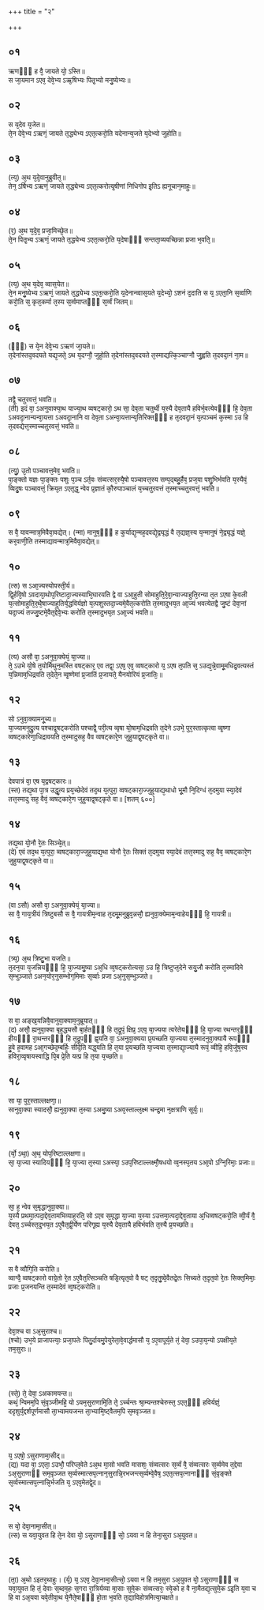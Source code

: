 +++
title = "२"

+++
## ०१
ऋणᳫँ᳭ ह वै᳘ जायते यो᳘ ऽस्ति॥  
स जा᳘यमान ऽएव᳘ देवे᳘भ्य ऽऋ᳘षिभ्यः पितृ᳘भ्यो मनु᳘ष्येभ्यः॥  
## ०२
स य᳘देव य᳘जेत॥  
ते᳘न देवे᳘भ्य ऽऋणं᳘ जायते त᳘द्ध्येभ्य ऽएत᳘त्करो᳘ति यदेनान्य᳘जते य᳘देभ्यो जुहोति॥  
## ०३
(त्य᳘) अ᳘थ य᳘दे᳘वानुब्रुवीत᳘॥  
तेन᳘ ऽर्षिभ्य ऽऋणं᳘ जायते त᳘द्ध्येभ्य ऽएत᳘त्करोत्यृ᳘षीणां निधिगोप इ᳘तिऽ ह्यनूचान᳘माहुः॥  
## ०४
(र᳘) अ᳘थ य᳘दे᳘व᳘ प्रजा᳘मिच्छे᳘त॥  
ते᳘न पितृ᳘भ्य ऽऋणं᳘ जायते त᳘द्ध्येभ्य ऽएत᳘त्करो᳘ति य᳘देषाᳫँ᳭ सन्तता᳘व्यवच्छिन्ना प्रजा भ᳘वति᳘॥  
## ०५
(त्य᳘) अ᳘थ य᳘देव᳘ व्वास᳘येत॥  
ते᳘न मनु᳘ष्येभ्य ऽऋणं᳘ जायते त᳘द्ध्येभ्य ऽएत᳘त्करो᳘ति य᳘देनान्व्वास᳘यते य᳘देभ्यो᳘ ऽशनं द᳘दाति स य᳘ ऽएता᳘नि स᳘र्व्वाणि करो᳘ति स᳘ कृत᳘कर्मा त᳘स्य स᳘र्व्वमाप्तᳫँ᳭ स᳘र्व्वं जितम्॥  
## ०६
(ᳫँ᳭) स ये᳘न देवे᳘भ्य ऽऋणं जा᳘यते॥  
त᳘देनांस्तद᳘वदयते यद्य᳘जते᳘ ऽथ य᳘दग्नौ᳘ जुहो᳘ति त᳘देनांस्तद᳘वदयते त᳘स्माद्यत्कि᳘ञ्चाग्नौ जु᳘ह्वति त᳘दवदा᳘नं ना᳘म॥  
## ०७
तद्वै᳘ चतुरवत्तं᳘ भवति॥  
(ती) इदं वा᳘ ऽअनुवाक्या᳘थ याज्या᳘थ व्वषट्कारो᳘ ऽथ सा᳘ देव᳘ता चतुर्थी य᳘स्यै देव᳘तायै हविर्भ᳘वत्येवᳫँ᳭ हि᳘ देव᳘ता ऽअवदा᳘नान्यन्वा᳘यत्ता ऽअवदा᳘नानि वा देव᳘ता ऽअन्वा᳘यत्तान्य᳘तिरिक्तᳫँ᳭ ह त᳘दवदा᳘नं य᳘त्पञ्चमं क᳘स्मा ऽउ हि त᳘दवद्येत्त᳘स्माच्चतुरवत्तं᳘ भवति॥  
## ०८
(त्यु᳘) उ᳘तो पञ्चावत्त᳘मेव᳘ भवति॥  
पा᳘ङ्क्तो यज्ञः पा᳘ङ्क्तः पशुः प᳘ञ्च ऽर्त᳘वः संव्वत्सर᳘स्यै᳘षो पञ्चावत्त᳘स्य सम्प᳘द्बहु᳘र्हैव᳘ प्रज᳘या पशु᳘भिर्भवति य᳘स्यैवं᳘ व्विदु᳘षः पञ्चावत्तं᳘ क्रिय᳘त ऽएत᳘द्ध᳘ न्वेव प्र᳘ज्ञातं कौ᳘रुपाञ्चालं य᳘च्चतुरवत्तं त᳘स्माच्चतुरवत्तं᳘ भवति॥  
## ०९
स वै᳘ यावन्मात्र᳘मिवैवा᳘वद्येत्। 
(न्मा) मानुष᳘ᳫँ᳭ ह कुर्याद्य᳘न्मह᳘दवद्ये᳘द्व्यृद्धं वै त᳘द्यज्ञ᳘स्य य᳘न्मानुषं ने᳘द्व्यृद्धं यज्ञे᳘ कर᳘वाणी᳘ति तस्माद्यावन्मात्र᳘मिवैवा᳘वद्येत्॥  
## १०
(त्स) स ऽआ᳘ज्यस्योपस्ती᳘र्य॥  
द्वि᳘र्हवि᳘षो ऽवदाया᳘थोप᳘रिष्टादा᳘ज्यस्याभि᳘घारयति द्वे वा ऽआ᳘हुती सोमाहुति᳘रे᳘वा᳘न्याज्याहुति᳘रन्या त᳘त ऽएषा के᳘वली य᳘त्सोमाहुति᳘र᳘थै᳘षाज्याहुतिर्य᳘द्धविर्यज्ञो य᳘त्पशुस्तदा᳘ज्यमे᳘वैत᳘त्करोति त᳘स्मादुभय᳘त आ᳘ज्यं भवत्येतद्वै जु᳘ष्टं देवा᳘नां यदा᳘ज्यं तज्जु᳘ष्टमे᳘वैत᳘द्देवे᳘भ्यः करोति त᳘स्मादुभय᳘त ऽआ᳘ज्यं भवति॥  
## ११
(त्य) असौ वा᳘ ऽअनुवा᳘क्येयं᳘ या᳘ज्या॥  
ते᳘ ऽउभे यो᳘षे त᳘योर्मिथुन᳘मस्ति वषट्कार᳘ एव तद्वा᳘ ऽएष᳘ एव᳘ व्वषट्कारो य᳘ ऽएष त᳘पति स᳘ ऽउद्य᳘न्ने᳘वामू᳘मधिद्र᳘वत्यस्तं य᳘न्निमाम᳘धिद्रवति त᳘देते᳘न व्वृ᳘ष्णेमां प्र᳘जातिं प्र᳘जायते᳘ यैनयोरियं प्र᳘जातिः᳘॥  
## १२
सो ऽनुवा᳘क्यामनू᳘च्य॥  
या᳘ज्यामनुद्रु᳘त्य पश्चाद्व᳘षट्करोति पश्चाद्वै᳘ परी᳘त्य व्वृषा यो᳘षाम᳘धिद्रवति त᳘देने ऽउभे᳘ पुर᳘स्तात्कृत्वा व्वृ᳘ष्णा व्वषट्कारेणा᳘धिद्रावयति त᳘स्मादुसह᳘ वैव व्वषट्कारे᳘ण जुहुयाद्व᳘षट्कृते वा॥  
## १३
देवपात्रं वा᳘ एष य᳘द्वषट्कारः॥  
(स्त) तद्य᳘था पा᳘त्र उद्धृ᳘त्य प्रय᳘च्छेदेवं तद᳘थ य᳘त्पुरा᳘ व्वषट्कारा᳘ज्जुहुयाद्य᳘थाधो भू᳘मौ नि᳘दिग्धं त᳘दमुया स्या᳘देवं तत्त᳘स्मादु सह᳘ वैवं᳘ व्वषट्कारे᳘ण जुहुयाद्व᳘षट्कृते वा॥ [शतम् ६००]  
## १४
तद्य᳘था यो᳘नौ रे᳘तः सिञ्चे᳘त्॥  
(दे) एवं तद᳘थ य᳘त्पुरा᳘ व्वषट्कारा᳘ज्जुहुयाद्य᳘था योनौ रे᳘तः सिक्तं त᳘दमुया स्या᳘देवं तत्त᳘स्मादु सह᳘ वैव᳘ व्वषट्कारे᳘ण जुहुयाद्व᳘षट्कृते वा॥  
## १५
(वा ऽसौ) असौ वा᳘ ऽअनुवा᳘क्येयं᳘ या᳘ज्या॥  
सा वै᳘ गाय᳘त्रीयं त्रिष्टुबसौ स वै᳘ गायत्रीम᳘न्वाह त᳘दमू᳘मनुब्रुव᳘न्नसौ᳘ ह्यनुवा᳘क्येमाम᳘न्वाहेयᳫँ᳭ हि᳘ गायत्री॥  
## १६
(त्र्य᳘) अ᳘थ त्रिष्टु᳘भा यजति॥  
त᳘दन᳘या य᳘जन्नियᳫँ᳭ हि᳘ या᳘ज्यामु᳘ष्या ऽअ᳘धि व्व᳘षट्करोत्यसा᳘ ऽउ हि᳘ त्रिष्टुप्त᳘देने सयु᳘जौ करोति त᳘स्मादिमे स᳘म्भुञ्जाते ऽअन᳘योर᳘नुसम्भोग᳘मिमाः स᳘र्व्वाः प्रजा ऽअ᳘नुस᳘म्भुञ्जते॥  
## १७
स वा᳘ अङ्ख᳘यन्निवै᳘वानुवा᳘क्याम᳘नुब्रूयात्॥  
(द) असौ᳘ ह्यनुवा᳘क्या बृह᳘द्ध्यसौ बा᳘र्हतᳫँ᳭ हि त᳘द्रूपं᳘ क्षिप्र᳘ ऽएव᳘ या᳘ज्यया त्वरेतेयᳫँ᳭ हि᳘ या᳘ज्या रथन्तर᳘ᳫँ᳭ हीयᳫँ᳭ रा᳘थन्तरᳫँ᳭ हि त᳘द्रूपᳫं ह्व᳘यति वा᳘ ऽअनुवा᳘क्यया प्र᳘यच्छति या᳘ज्यया त᳘स्मादनुवा᳘क्यायै रूपᳫँ᳭ हु᳘वे ह᳘वामह ऽआ᳘गच्छेद᳘म्बर्हिः᳘ सीदे᳘ति यद्ध᳘यति हि त᳘या प्र᳘यच्छति या᳘ज्यया त᳘स्माद्या᳘ज्यायै रूपं᳘ व्वीहि᳘ हवि᳘र्जुष᳘स्व हविरा᳘व्वृषायस्वाद्धि पि᳘ब प्रे᳘ति यत्प्र हि त᳘या य᳘च्छति॥  
## १८
सा या᳘ पुर᳘स्ताल्लक्षणा᳘॥  
सानुवा᳘क्या स्यादसौ᳘ ह्यनुवा᳘क्या त᳘स्या ऽअमु᳘ष्या ऽअव᳘स्ताल्ल᳘क्ष्म चन्द्र᳘मा न᳘क्षत्राणि सूर्यः᳘॥  
## १९
(र्यो᳘ ऽथा᳘) अ᳘थ᳘ योप᳘रिष्टाल्लक्षणा॥  
सा᳘ या᳘ज्या स्यादियᳫँ᳭ हि᳘ या᳘ज्या त᳘स्या ऽअस्या᳘ ऽउप᳘रिष्टाल्लक्ष्मौ᳘षधयो व्व᳘नस्प᳘तय ऽआ᳘पो ऽग्नि᳘रिमाः᳘ प्रजाः॥  
## २०
सा᳘ ह᳘ न्वेव स᳘मृद्धानुवा᳘क्या॥  
य᳘स्यै प्रथमा᳘त्पदा᳘द्देव᳘तामभिव्याह᳘रति᳘ सो ऽएव स᳘मृद्धा या᳘ज्या य᳘स्या ऽउत्तमा᳘त्पदा᳘द्देव᳘ताया अ᳘धिव्वषट्करो᳘ति व्वी᳘र्यं वै᳘ देवत᳘ ऽर्च्चस्त᳘दुभय᳘त ऽए᳘वैत᳘द्वी᳘र्येण परिगृ᳘ह्य य᳘स्यै देव᳘तायै हविर्भवति त᳘स्यै प्र᳘यच्छति॥  
## २१
स वै व्वौगि᳘ति करोति॥  
व्वाग्वै᳘ व्वषट्कारो वाग्रे᳘तो रे᳘त ऽए᳘वैत᳘त्सिञ्चति षडि᳘त्यृत᳘वो वै षट् त᳘दृतु᳘ष्वे᳘वैतद्रे᳘तः सिच्यते त᳘दृत᳘वो रे᳘तः सिक्त᳘मिमाः᳘ प्रजाः प्र᳘जनयन्ति त᳘स्मादेवं व्व᳘षट्करोति॥  
## २२
देवा᳘श्च वा ऽअ᳘सुराश्च॥  
(श्चो) उभ᳘ये प्राजापत्याः᳘ प्रजा᳘पतेः पितु᳘र्दायमु᳘पेयुरेता᳘वे᳘वार्द्धमासौ य᳘ ऽए᳘वापूर्य᳘ते तं᳘ देवा᳘ ऽउपा᳘य᳘न्यो ऽपक्षीय᳘ते तम᳘सुराः॥  
## २३
(स्ते᳘) ते᳘ देवा᳘ ऽअकामयन्त॥  
कथं᳘ न्विमम᳘पि सं᳘वृञ्जीमहि᳘ यो ऽयम᳘सुराणामि᳘ति ते᳘ ऽर्च्चन्तः श्रा᳘म्यन्तश्चेरुस्त᳘ ऽएत᳘ᳫँ᳘ हविर्यज्ञं᳘ ददृशुर्य᳘द्दर्शपूर्णमासौ ता᳘भ्यामयजन्त ता᳘भ्यामि᳘ष्ट्वैतम᳘पि स᳘मवृञ्जत॥  
## २४
य᳘ ऽएषो᳘ ऽसुराणामा᳘सीद्॥  
(द्य) यदा वा᳘ ऽएता᳘ ऽउभौ᳘ परिप्ल᳘वेते ऽअ᳘थ मा᳘सो भवति मासशः᳘ संव्वत्सरः स᳘र्व्वं वै᳘ संव्वत्सरः स᳘र्व्वमेव त᳘द्देवा ऽअ᳘सुराणाᳫं सम᳘वृञ्जत स᳘र्व्वस्मात्सप᳘त्नान᳘सुरान्नि᳘रभजन्त्स᳘र्व्वम्वे᳘वैष᳘ ऽएत᳘त्सप᳘त्नानाᳫँ᳘ सं᳘वृङ्क्ते स᳘र्व्वस्मात्सप᳘त्नान्नि᳘र्भजति य᳘ ऽएव᳘मेतद्वे᳘द॥  
## २५
स यो᳘ देवा᳘नामा᳘सीत्॥  
(त्स) स यवा᳘युवत हि ते᳘न देवा यो᳘ ऽसुराणाᳫँ᳭ सो᳘ ऽयवा न हि तेना᳘सुरा ऽअ᳘युवत॥  
## २६
(ता᳘) अ᳘थो ऽइतर᳘थाहुः। 
(र्य᳘) य᳘ ऽएव᳘ देवा᳘नामा᳘सीत्सो᳘ ऽयवा न हि तम᳘सुरा ऽअ᳘युवत यो᳘ ऽसुराणाᳫं᳭ स यवा᳘युवत हि तं᳘ देवाः स᳘ब्दम᳘हः स᳘गरा रा᳘त्रिर्यव्या मा᳘साः सुमे᳘कः संव्वत्सरः᳘ स्वे᳘को ह वै ना᳘मैतद्य᳘त्सुमे᳘क ऽइ᳘ति य᳘वा च हि वा ऽअ᳘यवा यवे᳘तीवा᳘थ ये᳘नैते᳘षाᳫँ᳭ हो᳘ता भ᳘वति त᳘द्याविहोत्रमित्या᳘चक्षते॥  
